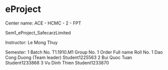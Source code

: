 # eProject
Center name: ACE - HCMC - 2 - FPT

Sem1_eProject_SafecarzLimited

Instructor:	Le Mong Thuy

Semester:	1
Batch No.	T1.1910.M1
Group No.	1
Order	Full name	                    Roll No.
1   	Dao Cong Duong (Team leader)	Student1225563
2	    Bui Quoc Tuan	                Student1233868
3	    Vu Dinh Thien	                Student1233870


